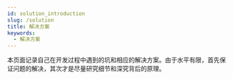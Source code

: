 ```yaml
---
id: solution_introduction
slug: /solution
title: 解决方案
keywords:
  - 解决方案
---
```


本页面记录自己在开发过程中遇到的坑和相应的解决方案。由于水平有限，首先保证问题的解决，其次才是尽量研究细节和深究背后的原理。


